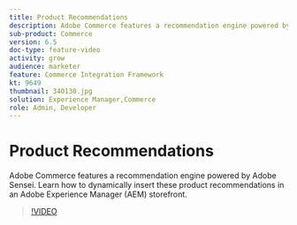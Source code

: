 ```yaml
---
title: Product Recommendations
description: Adobe Commerce features a recommendation engine powered by Adobe Sensei. Learn how to dynamically insert these product recommendations in an Adobe Experience Manager (AEM) storefront.
sub-product: Commerce
version: 6.5
doc-type: feature-video
activity: grow
audience: marketer
feature: Commerce Integration Framework
kt: 9649
thumbnail: 340130.jpg
solution: Experience Manager,Commerce
role: Admin, Developer
---
```

# Product Recommendations

Adobe Commerce features a recommendation engine powered by Adobe Sensei. Learn how to dynamically insert these product recommendations in an Adobe Experience Manager (AEM) storefront.

>[!VIDEO](https://video.tv.adobe.com/v/340130/?learn=on)
